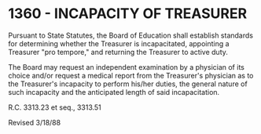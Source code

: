 1360 - INCAPACITY OF TREASURER
==============================

Pursuant to State Statutes, the Board of Education shall establish
standards for determining whether the Treasurer is incapacitated,
appointing a Treasurer "pro tempore," and returning the Treasurer to
active duty.

The Board may request an independent examination by a physician of its
choice and/or request a medical report from the Treasurer's physician as
to the Treasurer's incapacity to perform his/her duties, the general
nature of such incapacity and the anticipated length of said
incapacitation.

R.C. 3313.23 et seq., 3313.51

Revised 3/18/88
